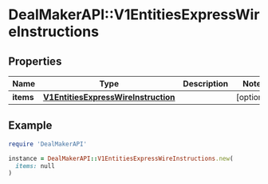 # DealMakerAPI::V1EntitiesExpressWireInstructions

## Properties

| Name | Type | Description | Notes |
| ---- | ---- | ----------- | ----- |
| **items** | [**V1EntitiesExpressWireInstruction**](V1EntitiesExpressWireInstruction.md) |  | [optional] |

## Example

```ruby
require 'DealMakerAPI'

instance = DealMakerAPI::V1EntitiesExpressWireInstructions.new(
  items: null
)
```


